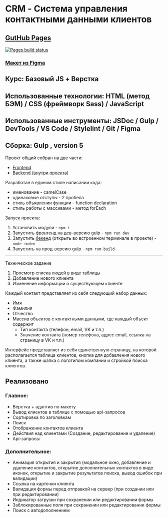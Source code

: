 # CRM - Система управления контактными данными клиентов

## [GutHub Pages](https://romanmenshikov92.github.io/project-CRM/)

[![Pages build status](https://github.com/RomanMenshikov92/Weblayout_Sitdownpls/actions/workflows/pages/pages-build-deployment/badge.svg)](https://github.com/RomanMenshikov92/project-CRM/actions/workflows/pages/pages-build-deployment)

### [Макет из Figma](<https://www.figma.com/design/0L1LfszUWIsB0sty8iMwCZ/CRM-(Copy)?node-id=211-746&t=guVcFIU5gA06w6PV-1>)

## Курс: Базовый JS + Верстка

## Использованные технологии: HTML (метод БЭМ) / CSS (фреймворк Sass) / JavaScript

## Использованные инструменты: JSDoc / Gulp / DevTools / VS Сode / Stylelint / Git / Figma

## Сборка: Gulp , version 5

Проект общий собран на две части:

- [Frontend](./)
- [Backend (внутри проекта)](./backend/)

Разработан в едином стиле написании кода:

- именование - camelCase
- одинаковые отступы - 2 пробела
- стиль объявлении функции - function declaration
- стиль работы с массивами - метод forEach

Запуск проекта:

1. Установить модули - `npm i`
2. Запустить [фронтенд](./) на дев-версию gulp - `npm run dev`
3. Запустить [бекенд](./backend/) (открыть во встроенном терминале в проекте) - `node index`
4. Запустить на прод-версию gulp - `npm rum build`

---

Техническое задание

1. Просмотр списка людей в виде таблицы
2. Добавление нового клиента
3. Изменение информации о существующем клиенте

Каждый контакт представляет из себя следующий набор данных:

- Имя
- Фамилия
- Отчество
- Массив объектов с контактными данными, где каждый объект содержит
  - Тип контакта (телефон, email, VK и т.п.)
  - Значение контакта (номер телефона, адрес email, ссылка на страницу в VK и т.п.)

Интерфейс представляет из себя единственную страницу, на которой располагается таблица клиентов, кнопка для добавления нового клиента, а также шапка с логотипом компании и стройкой поиска клиентов.

## Реализовано
### Главное:

- Верстка + адаптив по макету
- Вывод клиентов в таблице с помощью api-запросов
- Сортировка по заголовкам
- Поиск
- Отображение контактов клиента
- Действия над клиентами (Создание, редактирование и удаление)
- Api-запросы

### Дополнительное:

- Анимация открытия и закрытия (модальное окно, добавление и удаление контактов, открытие дополнительных контактов в виде иконок, открытие и закрытие результатов поиска, вывод ошибок при валидации)
- Ссылка на карточки клиента
- Валидация формы перед отправкой на сервер (при создании или при редактировании)
- Индикатор загрузки при сохранении или редактировании формы
- Заблокированные поля при сохранении или редактировании формы
- Поиск с автодополнением


